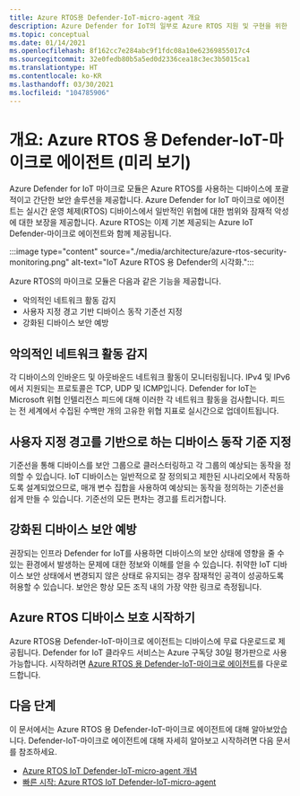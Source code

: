```yaml
---
title: Azure RTOS용 Defender-IoT-micro-agent 개요
description: Azure Defender for IoT의 일부로 Azure RTOS 지원 및 구현을 위한 Defender-IoT-마이크로 에이전트에 대해 자세히 알아보세요.
ms.topic: conceptual
ms.date: 01/14/2021
ms.openlocfilehash: 8f162cc7e284abc9f1fdc08a10e62369855017c4
ms.sourcegitcommit: 32e0fedb80b5a5ed0d2336cea18c3ec3b5015ca1
ms.translationtype: HT
ms.contentlocale: ko-KR
ms.lasthandoff: 03/30/2021
ms.locfileid: "104785906"
---
```

# <a name="overview-defender-for-iot-defender-iot-micro-agent-for-azure-rtos-preview"></a>개요: Azure RTOS 용 Defender-IoT-마이크로 에이전트 (미리 보기)

Azure Defender for IoT 마이크로 모듈은 Azure RTOS를 사용하는 디바이스에 포괄적이고 간단한 보안 솔루션을 제공합니다. Azure Defender for IoT 마이크로 에이전트는 실시간 운영 체제(RTOS) 디바이스에서 일반적인 위협에 대한 범위와 잠재적 악성에 대한 보장을 제공합니다. Azure RTOS는 이제 기본 제공되는 Azure IoT Defender-마이크로 에이전트와 함께 제공됩니다.

:::image type="content" source="./media/architecture/azure-rtos-security-monitoring.png" alt-text="IoT Azure RTOS 용 Defender의 시각화.":::


Azure RTOS의 마이크로 모듈은 다음과 같은 기능을 제공합니다.

- 악의적인 네트워크 활동 감지
- 사용자 지정 경고 기반 디바이스 동작 기준선 지정
- 강화된 디바이스 보안 예방

## <a name="detect-malicious-network-activities"></a>악의적인 네트워크 활동 감지

각 디바이스의 인바운드 및 아웃바운드 네트워크 활동이 모니터링됩니다. IPv4 및 IPv6에서 지원되는 프로토콜은 TCP, UDP 및 ICMP입니다. Defender for IoT는 Microsoft 위협 인텔리전스 피드에 대해 이러한 각 네트워크 활동을 검사합니다. 피드는 전 세계에서 수집된 수백만 개의 고유한 위협 지표로 실시간으로 업데이트됩니다.

## <a name="device-behavior-baselining-based-on-custom-alerts"></a>사용자 지정 경고를 기반으로 하는 디바이스 동작 기준 지정

기준선을 통해 디바이스를 보안 그룹으로 클러스터링하고 각 그룹의 예상되는 동작을 정의할 수 있습니다. IoT 디바이스는 일반적으로 잘 정의되고 제한된 시나리오에서 작동하도록 설계되었으므로, 매개 변수 집합을 사용하여 예상되는 동작을 정의하는 기준선을 쉽게 만들 수 있습니다. 기준선의 모든 편차는 경고를 트리거합니다.

## <a name="improve-your-device-security-hygiene"></a>강화된 디바이스 보안 예방

권장되는 인프라 Defender for IoT를 사용하면 디바이스의 보안 상태에 영향을 줄 수 있는 환경에서 발생하는 문제에 대한 정보와 이해를 얻을 수 있습니다. 취약한 IoT 디바이스 보안 상태에서 변경되지 않은 상태로 유지되는 경우 잠재적인 공격이 성공하도록 허용할 수 있습니다. 보안은 항상 모든 조직 내의 가장 약한 링크로 측정됩니다.

## <a name="get-started-protecting-azure-rtos-devices"></a>Azure RTOS 디바이스 보호 시작하기

Azure RTOS용 Defender-IoT-마이크로 에이전트는 디바이스에 무료 다운로드로 제공됩니다. Defender for IoT 클라우드 서비스는 Azure 구독당 30일 평가판으로 사용 가능합니다. 시작하려면 [Azure RTOS 용 Defender-IoT-마이크로 에이전트](https://github.com/MicrosoftDocs/azure-docs/blob/master/articles/defender-for-iot/iot-security-azure-rtos.md)를 다운로드합니다. 

## <a name="next-steps"></a>다음 단계

이 문서에서는 Azure RTOS 용 Defender-IoT-마이크로 에이전트에 대해 알아보았습니다. Defender-IoT-마이크로 에이전트에 대해 자세히 알아보고 시작하려면 다음 문서를 참조하세요.

- [Azure RTOS IoT Defender-IoT-micro-agent 개념](concept-rtos-security-module.md)
- [빠른 시작: Azure RTOS IoT Defender-IoT-micro-agent](quickstart-azure-rtos-security-module.md)
